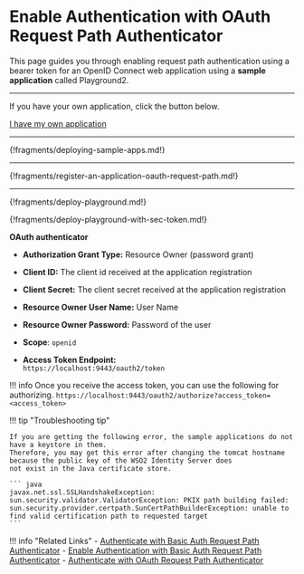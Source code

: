 # Enable Authentication with OAuth Request Path Authenticator

This page guides you through enabling request path authentication using a bearer token
for an OpenID Connect web application using a **sample application** called Playground2. 

----
If you have your own application, click the button below.

<a class="samplebtn_a" href="../../guides/basic-auth-request-path" rel="nofollow noopener">I have my own application</a>

----

{!fragments/deploying-sample-apps.md!}

----

{!fragments/register-an-application-oauth-request-path.md!}

----

{!fragments/deploy-playground.md!}


{!fragments/deploy-playground-with-sec-token.md!}


 **OAuth authenticator**
 
 -   **Authorization Grant Type:** Resource Owner (password grant)
 -   **Client ID:** The client id received at the application registration  
 -   **Client Secret:** The client secret received at the application registration 
 -   **Resource Owner User Name:** User Name
 -   **Resource Owner Password:** Password of the user
 -   **Scope**: `openid`
 
 -   **Access Token Endpoint:**
     `                               https://localhost:9443/oauth2/token                             `
 
!!! info
    Once you receive the access token, you can use the following for authorizing.
    ```https://localhost:9443/oauth2/authorize?access_token=<access_token>```
         

!!! tip "Troubleshooting tip"

	If you are getting the following error, the sample applications do not have a keystore in them.
	Therefore, you may get this error after changing the tomcat hostname because the public key of the WSO2 Identity Server does
	not exist in the Java certificate store.

	``` java
	javax.net.ssl.SSLHandshakeException: sun.security.validator.ValidatorException: PKIX path building failed: 			sun.security.provider.certpath.SunCertPathBuilderException: unable to find valid certification path to requested target
	```

!!! info "Related Links"
     -   [Authenticate with Basic Auth Request Path Authenticator](../../guides/basic-auth-request-path)
     -   [Enable Authentication with Basic Auth Request Path Authenticator](../../quick-starts/basic-auth-request-path-sample)
     -   [Authenticate with OAuth Request Path Authenticator](../../guides/oauth-request-path)
     
           
